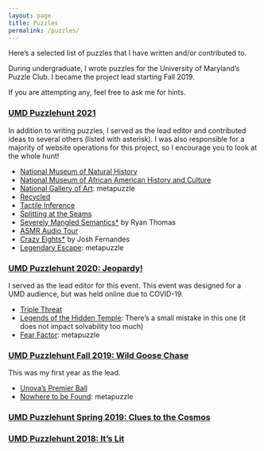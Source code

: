 ```yaml
---
layout: page
title: Puzzles
permalink: /puzzles/
---
```

Here’s a selected list of puzzles that I have written and/or contributed to.
<p>
During undergraduate, I wrote puzzles for the University of Maryland’s Puzzle Club. I became the project lead starting Fall 2019.
</p>
<p>
  If you are attempting any, feel free to ask me for hints.</p>
<h3><a href="http://www.umdpuzzle.club/">UMD Puzzlehunt 2021</a></h3>
<p>In addition to writing puzzles, I served as the lead editor and contributed ideas to several others (listed with asterisk). I was also responsible for a majority of website operations for this project,  so I encourage you to look at the whole hunt!
<ul>
  <li><a href="https://www.umdpuzzle.club/puzzle/natural-history">National Museum of Natural History</a></li>
  <li><a href="https://www.umdpuzzle.club/puzzle/african-american-history">National Museum of African American History and Culture</a></li>
  <li><a href="https://www.umdpuzzle.club/puzzle/national-gallery-of-art">National Gallery of Art</a>: metapuzzle</li>
  <li><a href="https://www.umdpuzzle.club/puzzle/recycled">Recycled</a></li>
  <li><a href="https://www.umdpuzzle.club/puzzle/tactile-inference">Tactile Inference</a></li>
  <li><a href="https://www.umdpuzzle.club/puzzle/splitting-at-the-seams">Splitting at the Seams</a></li>
  <li><a href="https://www.umdpuzzle.club/puzzle/severely-mangled-semantics">Severely Mangled Semantics*</a> by Ryan Thomas</li>
  <li><a href="https://www.umdpuzzle.club/puzzle/asmr-audio-tour">ASMR Audio Tour</a></li>
  <li><a href="https://www.umdpuzzle.club/puzzle/crazy-eights">Crazy Eights*</a> by Josh Fernandes</li>
  <li><a href="https://www.umdpuzzle.club/puzzle/legendary-escape">Legendary Escape</a>: metapuzzle</li>
</ul>
</p>
<h3><a href="https://drive.google.com/drive/folders/1VcH7XzY30LWlpD3UgnycmGgP4DbT_BN6">UMD Puzzlehunt 2020: Jeopardy!</a></h3>
<p>I served as the lead editor for this event. This event was designed for a UMD audience, but was held online due to COVID-19.
<ul>
  <li><a href="/puzzle_pdfs/TripleThreat.pdf">Triple Threat</a></li>
  <li><a href="/puzzle_pdfs/LegendsoftheHiddenTemple.pdf">Legends of the Hidden Temple</a>: There’s a small mistake in this one (it does not impact solvability too much)</li>
  <li><a href="/puzzle_pdfs/FearFactor.pdf">Fear Factor</a>: metapuzzle</li>
</ul>
</p>
<h3><a href="https://drive.google.com/drive/folders/1viXhtaLGz_XC8cUjs0hlgNRWvTdo6uQY">UMD Puzzlehunt Fall 2019: Wild Goose Chase</a></h3>
<p>This was my first year as the lead.
<ul>
  <li><a href="/puzzle_pdfs/G-Unova's Premier Ball.pdf">Unova’s Premier Ball</a></li>
  <li><a href="/puzzle_pdfs/Z-Nowhere To Be Found.pdf">Nowhere to be Found</a>: metapuzzle</li>
</ul>
</p>
<h3><a href="https://drive.google.com/drive/folders/1aHD4BWdTpdRAOn7aeA9icxIRUr_ORsgh">UMD Puzzlehunt Spring 2019: Clues to the Cosmos</a></h3>
<h3><a href="https://drive.google.com/drive/folders/17BFiIPvTRPqBFKyh74vmUrjn0T8YMXuF">UMD Puzzlehunt 2018: It’s Lit</a></h3>
